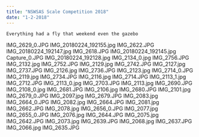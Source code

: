 ```yaml
---
title: "NSWSAS Scale Competition 2018"
date: "1-2-2018"
---
```


	Everything had a fly that weekend even the gazebo

IMG_2629_0.JPG
IMG_20180224_192155.jpg
IMG_2622.JPG
IMG_20180224_192147.jpg
IMG_2618.JPG
IMG_20180224_192145.jpg
Capture_0.JPG
IMG_20180224_192128.jpg
IMG_2134_0.jpg
IMG_2756.JPG
IMG_2132.jpg
IMG_2752.JPG
IMG_2129.jpg
IMG_2742.JPG
IMG_2127.jpg
IMG_2737.JPG
IMG_2126.jpg
IMG_2736.JPG
IMG_2123.jpg
IMG_2714_0.JPG
IMG_2119.jpg
IMG_2734.JPG
IMG_2116.jpg
IMG_2714.JPG
IMG_2113_1.jpg
IMG_2712.JPG
IMG_2113_0.jpg
IMG_2703.JPG
IMG_2113.jpg
IMG_2690.JPG
IMG_2108_0.jpg
IMG_2681.JPG
IMG_2106.jpg
IMG_2680.JPG
IMG_2101.jpg
IMG_2679_0.JPG
IMG_2097.jpg
IMG_2679.JPG
IMG_2083.jpg
IMG_2664_0.JPG
IMG_2082.jpg
IMG_2664.JPG
IMG_2081.jpg
IMG_2662.JPG
IMG_2078.jpg
IMG_2656_0.JPG
IMG_2077.jpg
IMG_2655_0.JPG
IMG_2076.jpg
IMG_2644.JPG
IMG_2075.jpg
IMG_2642.JPG
IMG_2073.jpg
IMG_2639.JPG
IMG_2068.jpg
IMG_2637.JPG
IMG_2066.jpg
IMG_2635.JPG

